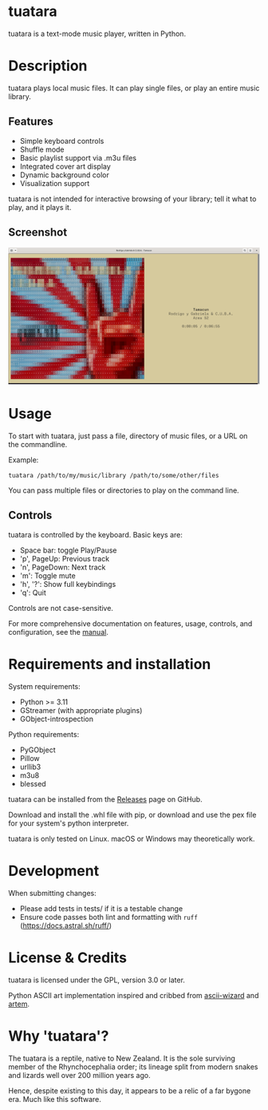
tuatara
=======

tuatara is a text-mode music player, written in Python.

# Description

tuatara plays local music files. It can play single files, or play
an entire music library.

## Features

- Simple keyboard controls
- Shuffle mode
- Basic playlist support via .m3u files
- Integrated cover art display
- Dynamic background color
- Visualization support

tuatara is not intended for interactive browsing of your library;
tell it what to play, and it plays it.

## Screenshot

![Screenshot](https://github.com/wenottingham/tuatara/raw/main/assets/screenshot.png)

# Usage

To start with tuatara, just pass a file, directory of music files, or a URL
on the commandline.

Example:
```
tuatara /path/to/my/music/library /path/to/some/other/files
```

You can pass multiple files or directories to play on the command line.

## Controls

tuatara is controlled by the keyboard. Basic keys are:

- Space bar: toggle Play/Pause
- 'p', PageUp: Previous track
- 'n', PageDown: Next track
- 'm': Toggle mute
- 'h', '?': Show full keybindings
- 'q': Quit

Controls are not case-sensitive.

For more comprehensive documentation on features, usage, controls, and
configuration, see the [manual](https://github.com/wenottingham/tuatara/blob/main/MANUAL.md).

# Requirements and installation

System requirements:
- Python >= 3.11
- GStreamer (with appropriate plugins)
- GObject-introspection

Python requirements:
- PyGObject
- Pillow
- urllib3
- m3u8
- blessed

tuatara can be installed from the [Releases](https://github.com/wenottingham/tuatara/releases) page on GitHub.

Download and install the .whl file with pip, or download and use the pex file
for your system's python interpreter.

tuatara is only tested on Linux. macOS or Windows may theoretically work.

# Development

When submitting changes:
- Please add tests in tests/ if it is a testable change
- Ensure code passes both lint and formatting with `ruff` (https://docs.astral.sh/ruff/)

# License & Credits

tuatara is licensed under the GPL, version 3.0 or later.

Python ASCII art implementation inspired and cribbed from
[ascii-wizard](https://pypi.org/project/ascii-wizard/) and
[artem](https://docs.rs/artem/latest/artem/index.html).

# Why 'tuatara'?

The tuatara is a reptile, native to New Zealand. It is the sole surviving
member of the Rhynchocephalia order; its lineage split from modern snakes
and lizards well over 200 million years ago.

Hence, despite existing to this day, it appears to be a relic of a far bygone
era. Much like this software.
